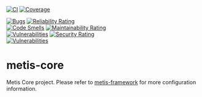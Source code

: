 [![CI](https://github.com/europeana/metis-core/actions/workflows/ci.yml/badge.svg)](https://github.com/europeana/metis-core/actions/workflows/ci.yml)
[![Coverage](https://sonarcloud.io/api/project_badges/measure?project=europeana_metis-core&metric=coverage)](https://sonarcloud.io/summary/new_code?id=europeana_metis-core)

[![Bugs](https://sonarcloud.io/api/project_badges/measure?project=europeana_metis-core&metric=bugs)](https://sonarcloud.io/summary/new_code?id=europeana_metis-core) [![Reliability Rating](https://sonarcloud.io/api/project_badges/measure?project=europeana_metis-core&metric=reliability_rating)](https://sonarcloud.io/summary/new_code?id=europeana_metis-core)  
[![Code Smells](https://sonarcloud.io/api/project_badges/measure?project=europeana_metis-core&metric=code_smells)](https://sonarcloud.io/summary/new_code?id=europeana_metis-core) [![Maintainability Rating](https://sonarcloud.io/api/project_badges/measure?project=europeana_metis-core&metric=sqale_rating)](https://sonarcloud.io/summary/new_code?id=europeana_metis-core)  
[![Vulnerabilities](https://sonarcloud.io/api/project_badges/measure?project=europeana_metis-core&metric=vulnerabilities)](https://sonarcloud.io/summary/new_code?id=europeana_metis-core) [![Security Rating](https://sonarcloud.io/api/project_badges/measure?project=europeana_metis-core&metric=security_rating)](https://sonarcloud.io/summary/new_code?id=europeana_metis-core)  
[![Vulnerabilities](https://sonarcloud.io/api/project_badges/measure?project=europeana_metis-core&metric=alert_status)](https://sonarcloud.io/summary/new_code?id=europeana_metis-core)

# metis-core
Metis Core project.
Please refer to [metis-framework](https://github.com/europeana/metis-framework/blob/e7291f358d4905b44bb7d42cc14cf430f3b60617/README.MD) for more configuration information.
